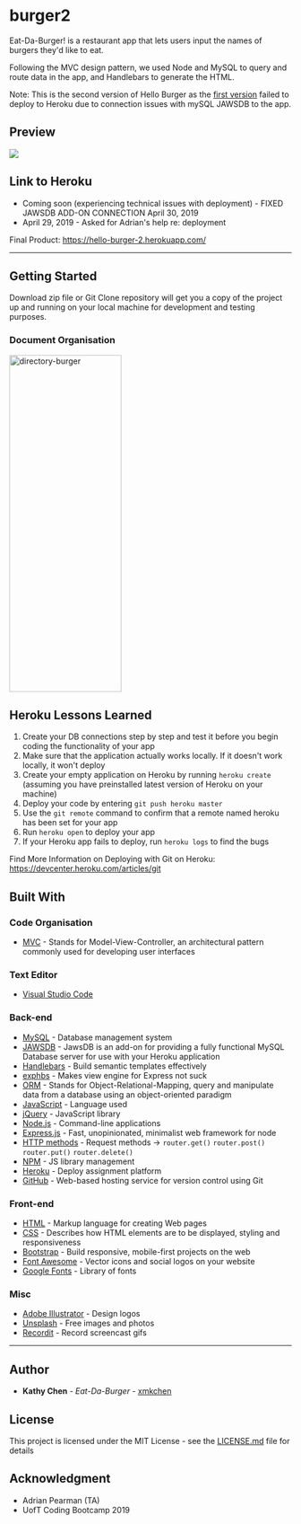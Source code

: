 # burger2
Eat-Da-Burger! is a restaurant app that lets users input the names of burgers they'd like to eat.

Following the MVC design pattern, we used Node and MySQL to query and route data in the app, and Handlebars to generate the HTML.

Note: This is the second version of Hello Burger as the [first version](https://github.com/xmkchen/burger) failed to deploy to Heroku due to connection issues with mySQL JAWSDB to the app.

## Preview

<a href="http://g.recordit.co/6Sflh8YXwk.gif"><img src="https://media.giphy.com/media/Sv3qvJdKgy1hIjqVoI/giphy.gif" border="0"></a>

## Link to Heroku

* Coming soon (experiencing technical issues with deployment) - FIXED JAWSDB ADD-ON CONNECTION April 30, 2019
* April 29, 2019 - Asked for Adrian's help re: deployment

Final Product: https://hello-burger-2.herokuapp.com/

<hr> 

## Getting Started

Download zip file or Git Clone repository will get you a copy of the project up and running on your local machine for development and testing purposes.

### Document Organisation

<a href="https://imgur.com/cA1V7DU"><img src="https://i.imgur.com/cA1V7DU.png" alt="directory-burger" height="600" width="200"></a><br />

## Heroku Lessons Learned
1. Create your DB connections step by step and test it before you begin coding the functionality of your app
2. Make sure that the application actually works locally. If it doesn't work locally, it won't deploy
3. Create your empty application on Heroku by running `heroku create` (assuming you have preinstalled latest version of Heroku on your machine)
4. Deploy your code by entering `git push heroku master`
5. Use the `git remote` command to confirm that a remote named heroku has been set for your app
6. Run `heroku open` to deploy your app
7. If your Heroku app fails to deploy, run `heroku logs` to find the bugs

Find More Information on Deploying with Git on Heroku: https://devcenter.heroku.com/articles/git

## Built With

### Code Organisation
* [MVC](https://en.wikipedia.org/wiki/Model%E2%80%93view%E2%80%93controller) - Stands for Model-View-Controller, an architectural pattern commonly used for developing user interfaces

### Text Editor
* [Visual Studio Code](https://code.visualstudio.com/)

### Back-end
* [MySQL](https://www.mysql.com/) - Database management system
* [JAWSDB](https://www.jawsdb.com/) - JawsDB is an add-on for providing a fully functional MySQL Database server for use with your Heroku application
* [Handlebars](https://handlebarsjs.com/) - Build semantic templates effectively
* [exphbs](https://www.npmjs.com/package/express-handlebars) - Makes view engine for Express not suck
* [ORM](https://en.wikipedia.org/wiki/Object-relational_mapping) - Stands for Object-Relational-Mapping, query and manipulate data from a database using an object-oriented paradigm
* [JavaScript](http://www.dropwizard.io/1.0.2/docs/) - Language used
* [jQuery](https://jquery.com/) - JavaScript library
* [Node.js](https://nodejs.org/en/) - Command-line applications
* [Express.js](https://www.npmjs.com/package/express) - Fast, unopinionated, minimalist web framework for node
* [HTTP methods](https://developer.mozilla.org/en-US/docs/Web/HTTP/Methods) - Request methods -> `router.get()` `router.post()` `router.put()` `router.delete()`
* [NPM](https://www.npmjs.com/) - JS library management
* [Heroku](https://www.heroku.com/) - Deploy assignment platform
* [GitHub](https://www.github.com/) - Web-based hosting service for version control using Git

### Front-end
* [HTML](https://www.w3schools.com/html/html_intro.asp) - Markup language for creating Web pages
* [CSS](https://www.w3schools.com/css/css_intro.asp) - Describes how HTML elements are to be displayed, styling and responsiveness
* [Bootstrap](https://getbootstrap.com/) - Build responsive, mobile-first projects on the web
* [Font Awesome](https://fontawesome.com/) - Vector icons and social logos on your website 
* [Google Fonts](https://fonts.google.com/) - Library of fonts

### Misc
* [Adobe Illustrator](https://www.adobe.com/ca/products/illustrator.html) - Design logos
* [Unsplash](https://unsplash.com/) - Free images and photos
* [Recordit](http://recordit.co/) - Record screencast gifs

<hr>

## Author

* **Kathy Chen** - *Eat-Da-Burger* - [xmkchen](https://github.com/xmkchen/)

## License

This project is licensed under the MIT License - see the [LICENSE.md](https://github.com/xmkchen/burger/blob/master/LICENSE) file for details

## Acknowledgment

* Adrian Pearman (TA)
* UofT Coding Bootcamp 2019
